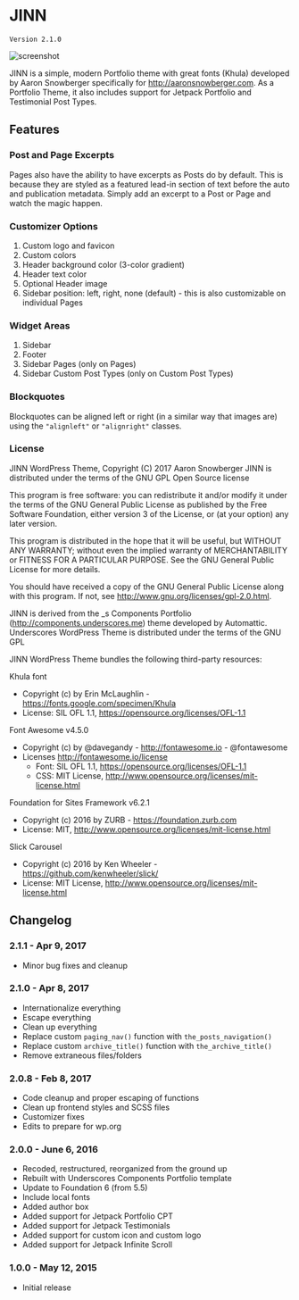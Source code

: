 # JINN

`Version 2.1.0`

![screenshot](https://cloud.githubusercontent.com/assets/6644259/22168820/d1c1c7c0-dfb2-11e6-8bbe-b455cecc9b91.png)

JINN is a simple, modern Portfolio theme with great fonts (Khula) developed by Aaron Snowberger specifically for http://aaronsnowberger.com. As a Portfolio Theme, it also includes support for Jetpack Portfolio and Testimonial Post Types.

## Features

### Post and Page Excerpts

Pages also have the ability to have excerpts as Posts do by default. This is because they are styled as a featured lead-in section of text before the auto and publication metadata. Simply add an excerpt to a Post or Page and watch the magic happen.

### Customizer Options

1. Custom logo and favicon
2. Custom colors
3. Header background color (3-color gradient)
4. Header text color
5. Optional Header image
6. Sidebar position: left, right, none (default) - this is also customizable on individual Pages

### Widget Areas

1. Sidebar
2. Footer
3. Sidebar Pages (only on Pages)
4. Sidebar Custom Post Types (only on Custom Post Types)

### Blockquotes

Blockquotes can be aligned left or right (in a similar way that images are) using the `"alignleft"` or `"alignright"` classes.

### License

JINN WordPress Theme, Copyright (C) 2017 Aaron Snowberger
JINN is distributed under the terms of the GNU GPL Open Source license

This program is free software: you can redistribute it and/or modify
it under the terms of the GNU General Public License as published by
the Free Software Foundation, either version 3 of the License, or
(at your option) any later version.

This program is distributed in the hope that it will be useful,
but WITHOUT ANY WARRANTY; without even the implied warranty of
MERCHANTABILITY or FITNESS FOR A PARTICULAR PURPOSE.  See the
GNU General Public License for more details.

You should have received a copy of the GNU General Public License
along with this program.  If not, see http://www.gnu.org/licenses/gpl-2.0.html.

JINN is derived from the _s Components Portfolio (http://components.underscores.me) theme developed by Automattic.
Underscores WordPress Theme is distributed under the terms of the GNU GPL

JINN WordPress Theme bundles the following third-party resources:

Khula font
* Copyright (c) by Erin McLaughlin - https://fonts.google.com/specimen/Khula
* License: SIL OFL 1.1, https://opensource.org/licenses/OFL-1.1

Font Awesome v4.5.0
* Copyright (c) by @davegandy - http://fontawesome.io - @fontawesome
* Licenses http://fontawesome.io/license
  * Font: SIL OFL 1.1, https://opensource.org/licenses/OFL-1.1
  * CSS: MIT License, http://www.opensource.org/licenses/mit-license.html

Foundation for Sites Framework v6.2.1
* Copyright (c) 2016 by ZURB - https://foundation.zurb.com
* License: MIT, http://www.opensource.org/licenses/mit-license.html

Slick Carousel
* Copyright (c) 2016 by Ken Wheeler - https://github.com/kenwheeler/slick/
* License: MIT License, http://www.opensource.org/licenses/mit-license.html

## Changelog

### 2.1.1 - Apr 9, 2017

* Minor bug fixes and cleanup

### 2.1.0 - Apr 8, 2017

* Internationalize everything
* Escape everything
* Clean up everything
* Replace custom `paging_nav()` function with `the_posts_navigation()`
* Replace custom `archive_title()` function with `the_archive_title()`
* Remove extraneous files/folders

### 2.0.8 - Feb 8, 2017

* Code cleanup and proper escaping of functions
* Clean up frontend styles and SCSS files
* Customizer fixes
* Edits to prepare for wp.org

### 2.0.0 - June 6, 2016

* Recoded, restructured, reorganized from the ground up
* Rebuilt with Underscores Components Portfolio template
* Update to Foundation 6 (from 5.5)
* Include local fonts
* Added author box
* Added support for Jetpack Portfolio CPT
* Added support for Jetpack Testimonials
* Added support for custom icon and custom logo
* Added support for Jetpack Infinite Scroll

### 1.0.0 - May 12, 2015

* Initial release
